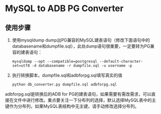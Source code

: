 MySQL to ADB PG Converter
=============================
## 使用步骤
1. 使用mysqldump dump出PG兼容的MySQL建表语句（修改下面语句中的databasename和dumpfile.sql），此处dump语句很重要，一定要转为PG兼容的建表语句：

   ```mysqldump --opt --compatible=postgresql --default-character-set=utf8 -d databasename -r dumpfile.sql -u username -p```

2. 执行转换脚本，dumpfile.sql和adbforpg.sql填写真实的值

   ```python db_converter.py dumpfile.sql adbforpg.sql```

adbforpg.sql是转换后的ADB for PG的建表语句，如果需要有需改需求，可以直接在文件中进行修改。重点要关注一下分布列的选择，默认选择MySQL表中的主键作为分布列，如果MySQL表结构中无主键，请手动修改选择分布列。
